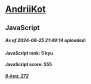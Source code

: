 # [AndriiKot](https://www.codewars.com/users/AndriiKot) 
## JavaScript
##### As of 2024-08-25 21:49:14 uploaded:
#### JavaScript rank: 5 kyu
#### JavaScript score: 555
##### [8-kyu: 272](https://github.com/AndriiKot/JavaScript__CodeWars/tree/main/kyu-8)
